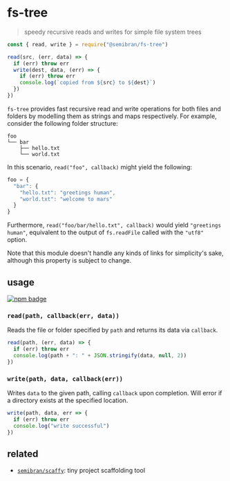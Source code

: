 # fs-tree
> speedy recursive reads and writes for simple file system trees

```js
const { read, write } = require("@semibran/fs-tree")

read(src, (err, data) => {
  if (err) throw err
  write(dest, data, (err) => {
    if (err) throw err
    console.log(`copied from ${src} to ${dest}`)
  })
})
```

`fs-tree` provides fast recursive read and write operations for both files and folders by modelling them as strings and maps respectively. For example, consider the following folder structure:

```
foo
└── bar
    ├── hello.txt
    └── world.txt
```

In this scenario, `read("foo", callback)` might yield the following:

```js
foo = {
  "bar": {
    "hello.txt": "greetings human",
    "world.txt": "welcome to mars"
  }
}
```

Furthermore, `read("foo/bar/hello.txt", callback)` would yield `"greetings human"`, equivalent to the output of `fs.readFile` called with the `"utf8"` option.

Note that this module doesn't handle any kinds of links for simplicity's sake, although this property is subject to change.

## usage
[![npm badge]][npm package]

### `read(path, callback(err, data))`
Reads the file or folder specified by `path` and returns its data via `callback`.

```js
read(path, (err, data) => {
  if (err) throw err
  console.log(path + ": " + JSON.stringify(data, null, 2))
})
```

### `write(path, data, callback(err))`
Writes `data` to the given path, calling `callback` upon completion. Will error if a directory exists at the specified location.

```js
write(path, data, err => {
  if (err) throw err
  console.log("write successful")
})
```

## related
* [`semibran/scaffy`][semibran/scaffy]: tiny project scaffolding tool

[npm badge]:       https://nodei.co/npm/@semibran/vfs.png?mini
[npm package]:     https://npmjs.com/package/@semibran/vfs
[semibran/scaffy]: https://github.com/semibran/scaffy
